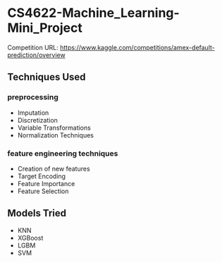 # CS4622-Machine_Learning-Mini_Project

Competition URL: https://www.kaggle.com/competitions/amex-default-prediction/overview

## Techniques Used

### preprocessing

- Imputation
- Discretization
- Variable Transformations
- Normalization Techniques

### feature engineering techniques

- Creation of new features
- Target Encoding
- Feature Importance
- Feature Selection

## Models Tried

- KNN
- XGBoost
- LGBM
- SVM
